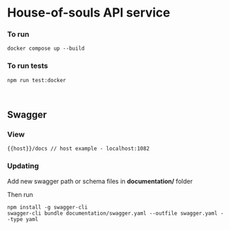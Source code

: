 # House-of-souls API service

### To run
```
docker compose up --build
```

### To run tests
```
npm run test:docker
```

</br>

## Swagger

### View

```
{{host}}/docs // host example - localhost:1082
```

### Updating

Add new swagger path or schema files in **documentation/** folder

Then run
```
npm install -g swagger-cli
swagger-cli bundle documentation/swagger.yaml --outfile swagger.yaml --type yaml
```